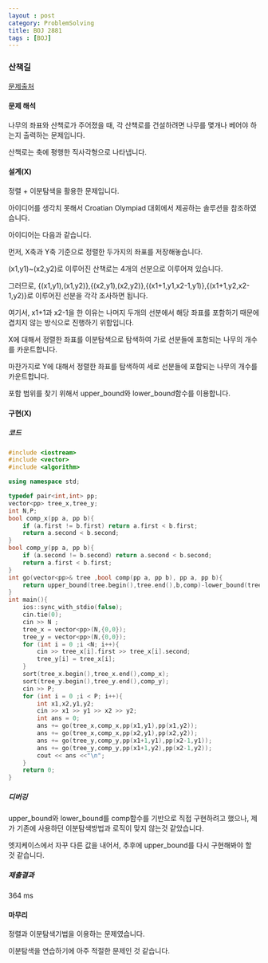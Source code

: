 ```yaml
---
layout : post
category: ProblemSolving
title: BOJ 2881
tags : [BOJ]
---
```

### 산책길

[문제출처](https://www.acmicpc.net/problem/2881)

#### 문제 해석
  
나무의 좌표와 산책로가 주어졌을 때, 각 산책로를 건설하려면 나무를 몇개나 베어야 하는지 출력하는 문제입니다.

산책로는 축에 평행한 직사각형으로 나타냅니다.

#### 설계(X)

정렬 + 이분탐색을 활용한 문제입니다.

아이디어를 생각치 못해서 Croatian Olympiad 대회에서 제공하는 솔루션을 참조하였습니다.

아이디어는 다음과 같습니다.

먼저, X축과 Y축 기준으로 정렬한 두가지의 좌표를 저장해놓습니다.

(x1,y1)~(x2,y2)로 이루어진 산책로는 4개의 선분으로 이루어져 있습니다.

그러므로, {(x1,y1),(x1,y2)},{(x2,y1),(x2,y2)},{(x1+1,y1,x2-1,y1)},{(x1+1,y2,x2-1,y2)}로 이루어진 선분을 각각 조사하면 됩니다.

여기서, x1+1과 x2-1을 한 이유는 나머지 두개의 선분에서 해당 좌표를 포함하기 때문에 겹치지 않는 방식으로 진행하기 위함입니다.

X에 대해서 정렬한 좌표를 이분탐색으로 탐색하여 가로 선분들에 포함되는 나무의 개수를 카운트합니다.

마찬가지로 Y에 대해서 정렬한 좌표를 탐색하여 세로 선분들에 포함되는 나무의 개수를 카운트합니다.

포함 범위를 찾기 위해서 upper_bound와 lower_bound함수를 이용합니다.

#### 구현(X)

##### 코드

```cpp
#include <iostream>
#include <vector>
#include <algorithm>

using namespace std;

typedef pair<int,int> pp;
vector<pp> tree_x,tree_y;
int N,P;
bool comp_x(pp a, pp b){
    if (a.first != b.first) return a.first < b.first;
    return a.second < b.second;
}
bool comp_y(pp a, pp b){
    if (a.second != b.second) return a.second < b.second;
    return a.first < b.first;
}
int go(vector<pp>& tree ,bool comp(pp a, pp b), pp a, pp b){
    return upper_bound(tree.begin(),tree.end(),b,comp)-lower_bound(tree.begin(),tree.end(),a,comp);
}
int main(){
    ios::sync_with_stdio(false);
    cin.tie(0);
    cin >> N ;
    tree_x = vector<pp>(N,{0,0});
    tree_y = vector<pp>(N,{0,0});
    for (int i = 0 ;i <N; i++){
        cin >> tree_x[i].first >> tree_x[i].second;
        tree_y[i] = tree_x[i];
    }
    sort(tree_x.begin(),tree_x.end(),comp_x);
    sort(tree_y.begin(),tree_y.end(),comp_y);
    cin >> P;
    for (int i = 0 ;i < P; i++){
        int x1,x2,y1,y2;
        cin >> x1 >> y1 >> x2 >> y2;
        int ans = 0;
        ans += go(tree_x,comp_x,pp(x1,y1),pp(x1,y2));
        ans += go(tree_x,comp_x,pp(x2,y1),pp(x2,y2));
        ans += go(tree_y,comp_y,pp(x1+1,y1),pp(x2-1,y1));
        ans += go(tree_y,comp_y,pp(x1+1,y2),pp(x2-1,y2));
        cout << ans <<"\n";
    }
    return 0;
}
```

##### 디버깅

upper_bound와 lower_bound를 comp함수를 기반으로 직접 구현하려고 했으나, 제가 기존에 사용하던 이분탐색방법과 로직이 맞지 않는것 같았습니다.

엣지케이스에서 자꾸 다른 값을 내어서, 추후에 upper_bound를 다시 구현해봐야 할 것 같습니다.

##### 제출결과

364 ms

#### 마무리

정렬과 이분탐색기법을 이용하는 문제였습니다.

이분탐색을 연습하기에 아주 적절한 문제인 것 같습니다.
